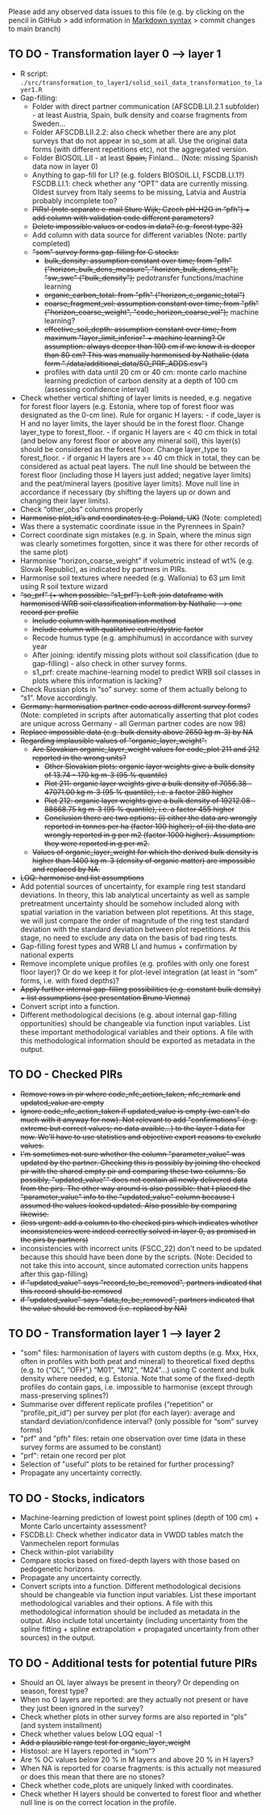 
Please add any observed data issues to this file
(e.g. by clicking on the pencil in GitHub > add information in [Markdown syntax](https://docs.github.com/en/get-started/writing-on-github/getting-started-with-writing-and-formatting-on-github/basic-writing-and-formatting-syntax) > commit changes to main branch)

## TO DO - Transformation layer 0 –-> layer 1

-   R script: `./src/transformation_to_layer1/solid_soil_data_transformation_to_layer1.R`
-   Gap-filling:
    -   Folder with direct partner communication (AFSCDB.LII.2.1 subfolder) - at least Austria, Spain, bulk density and coarse fragments from Sweden…
    -   Folder AFSCDB.LII.2.2: also check whether there are any plot surveys that do not appear in so_som at all. Use the original data forms (with different repetitions etc), not the aggregated version.
    -   Folder BIOSOIL.LII - at least ~~Spain,~~ Finland… (Note: missing Spanish data now in layer 0)
    -   Anything to gap-fill for LI? (e.g. folders BIOSOIL.LI, FSCDB.LI.1?) FSCDB.LI.1: check whether any “OPT” data are currently missing. Oldest survey from Italy seems to be missing, Latvia and Austria probably incomplete too?
    -   ~~PIRs! (note separate e-mail Sture Wijk; Czech pH-H2O in “pfh”) + add column with validation code different parameters?~~
    -   ~~Delete impossible values or codes in data? (e.g. forest type 32)~~
    -   Add column with data source for different variables (Note: partly completed)
    -   ~~"som" survey forms gap-filling for C stocks:~~
        -   ~~bulk_density: assumption constant over time; from "pfh" ("horizon_bulk_dens_measure", "horizon_bulk_dens_est"); "sw_swc" ("bulk_density");~~ pedotransfer functions/machine learning
        -   ~~organic_carbon_total: from "pfh" ("horizon_c_organic_total")~~
        -   ~~coarse_fragment_vol: assumption constant over time; from "pfh" ("horizon_coarse_weight", "code_horizon_coarse_vol");~~ machine learning?
        -   ~~effective_soil_depth: assumption constant over time; from maximum "layer_limit_inferior" + machine learning? Or assumption: always deeper than 100 cm if we know it is deeper than 80 cm? This was manually harmonised by Nathalie (data form "./data/additional_data/SO_PRF_ADDS.csv")~~
        -   profiles with data until 20 cm or 40 cm: monte carlo machine learning prediction of carbon density at a depth of 100 cm (assessing confidence interval)
- Check whether vertical shifting of layer limits is needed, e.g. negative for forest floor layers (e.g. Estonia, where top of forest floor was designated as the 0-cm line). Rule for organic H layers:
        - if code_layer is H and no layer limits, the layer should be in the forest floor. Change layer_type to forest_floor.
        - if organic H layers are < 40 cm thick in total (and below any forest floor or above any mineral soil), this layer(s) should be considered as the forest floor. Change layer_type to forest_floor.
        - if organic H layers are >= 40 cm thick in total, they can be considered as actual peat layers.
  The null line should be between the forest floor (including those H layers just added; negative layer limits) and the peat/mineral layers (positive layer limits). Move null line in accordance if necessary (by shifting the layers up or down and changing their layer limits).
-   Check “other_obs” columns properly
-   ~~Harmonise plot_id’s and coordinates (e.g. Poland, UK)~~ (Note: completed)
-   Was there a systematic coordinate issue in the Pyrennees in Spain?
-   Correct coordinate sign mistakes (e.g. in Spain, where the minus sign was clearly sometimes forgotten, since it was there for other records of the same plot)
-   Harmonise “horizon_coarse_weight” if volumetric instead of wt% (e.g. Slovak Republic), as indicated by partners in PIRs.
-   Harmonise soil textures where needed (e.g. Wallonia) to 63 µm limit using R soil texture wizard
-   ~~“so_prf” (+ when possible: “s1_prf”): Left-join dataframe with harmonised WRB soil classification information by Nathalie --> one record per profile~~
    -   ~~Include column with harmonisation method~~
    -   ~~Include column with qualitative eutric/dystric factor~~
    -   Recode humus type (e.g. amphihumus) in accordance with survey year
    -   After joining: identify missing plots without soil classification (due to gap-filling) - also check in other survey forms.
    -   s1_prf: create machine-learning model to predict WRB soil classes in plots where this information is lacking?
-   Check Russian plots in “so” survey: some of them actually belong to “s1”. Move accordingly.
-   ~~Germany: harmonisation partner code across different survey forms?~~ (Note: completed in scripts after automatically asserting that plot codes are unique across Germany - all German partner codes are now 98)
-   ~~Replace impossible data (e.g. bulk density above 2650 kg m-3) by NA~~
-   ~~Regarding implausible values of "organic_layer_weight":~~
    -   ~~Are Slovakian organic_layer_weight values for code_plot 211 and 212 reported in the wrong units?~~
        -  ~~Other Slovakian plots: organic layer weights give a bulk density of 13.74 - 170 kg m-3 (95 % quantile)~~
        -  ~~Plot 211: organic layer weights give a bulk density of 7056.38 - 47071.00 kg m-3 (95 % quantile), i.e. a factor 280 higher~~
        -  ~~Plot 212: organic layer weights give a bulk density of 19212.08 - 88668.75 kg m-3 (95 % quantile), i.e. a factor 455 higher~~
        -  ~~Conclusion there are two options: (i) either the data are wrongly reported in tonnes per ha (factor 100 higher); of (ii) the data are wrongly reported in g per m2 (factor 1000 higher). Assumption: they were reported in g per m2.~~
    -   ~~Values of organic_layer_weight for which the derived bulk density is higher than 1400 kg m-3 (density of organic matter) are impossible and replaced by NA.~~
-   ~~LOQ: harmonise and list assumptions~~
-   Add potential sources of uncertainty, for example ring test standard deviations. In theory, this lab analytical uncertainty as well as sample pretreatment uncertainty should be somehow included along with spatial variation in the variation between plot repetitions. At this stage, we will just compare the order of magnitude of the ring test standard deviation with the standard deviation between plot repetitions. At this stage, no need to exclude any data on the basis of bad ring tests.
-   Gap-filling forest types and WRB LI and humus + confirmation by national experts
-   Remove incomplete unique profiles (e.g. profiles with only one forest floor layer)? Or do we keep it for plot-level integration (at least in “som” forms, i.e. with fixed depths)?
-   ~~Apply further internal gap-filling possibilities (e.g. constant bulk density) + list assumptions (see presentation Bruno Vienna)~~
-   Convert script into a function.
-   Different methodological decisions (e.g. about internal gap-filling opportunities) should be changeable via function input variables. List these important methodological variables and their options. A file with this methodological information should be exported as metadata in the output.



## TO DO - Checked PIRs
* ~~Remove rows in pir where code_nfc_action_taken, nfc_remark and updated_value are empty~~
* ~~Ignore code_nfc_action_taken if updated_value is empty (we can't do much with it anyway for now). Not relevant to add "confirmations" (e.g. extreme but correct values; no data avaible...) to the layer 1 data for now. We'll have to use statistics and objective expert reasons to exclude values.~~
* ~~I'm sometimes not sure whether the column "parameter_value" was updated by the partner. Checking this is possibly by joining the checked pir with the shared empty pir and comparing these two columns. So possibly, "updated_value"" does not contain all newly delivered data from the pirs. The other way around is also possible: that I placed the "parameter_value" info to the "updated_value" column because I assumed the values looked updated. Also possible by comparing likewise.~~
* ~~(less urgent: add a column to the checked pirs which indicates whether inconsistencies were indeed correctly solved in layer 0, as promised in the pirs by partners)~~
* inconsistencies with incorrect units (FSCC_22) don't need to be updated because this should have been done by the scripts. (Note: Decided to not take this into account, since automated correction units happens after this gap-filling)
* ~~if "updated_value" says "record_to_be_removed", partners indicated that this record should be removed~~
* ~~if "updated_value" says "data_to_be_removed", partners indicated that the value should be removed (i.e. replaced by NA)~~


## TO DO - Transformation layer 1 –-> layer 2

-   "som" files: harmonisation of layers with custom depths (e.g. Mxx, Hxx, often in profiles with both peat and mineral) to theoretical fixed depths (e.g. to (“OL”, “OFH”,) “M01”, “M12”, “M24”…) using C content and bulk density where needed, e.g. Estonia. Note that some of the fixed-depth profiles do contain gaps, i.e. impossible to harmonise (except through mass-preserving splines?)
-   Summarise over different replicate profiles (“repetition” or “profile_pit_id”) per survey per plot (for each layer): average and standard deviation/confidence interval? (only possible for “som” survey forms)
-   "prf" and "pfh" files: retain one observation over time (data in these survey forms are assumed to be constant)
-   "prf": retain one record per plot
-   Selection of "useful" plots to be retained for further processing?
-   Propagate any uncertainty correctly.

## TO DO - Stocks, indicators

-   Machine-learning prediction of lowest point splines (depth of 100 cm) + Monte Carlo uncertainty assessment?
-   FSCDB.LI: Check whether indicator data in VWDD tables match the Vanmechelen report formulas
-   Check within-plot variability
-   Compare stocks based on fixed-depth layers with those based on pedogenetic horizons.
-   Propagate any uncertainty correctly.
-   Convert scripts into a function. Different methodological decisions should be changeable via function input variables. List these important methodological variables and their options. A file with this methodological information should be included as metadata in the output. Also include total uncertainty (including uncertainty from the spline fitting + spline extrapolation + propagated uncertainty from other sources) in the output.

## TO DO - Additional tests for potential future PIRs

-   Should an OL layer always be present in theory? Or depending on season, forest type?
-   When no O layers are reported: are they actually not present or have they just been ignored in the survey?
-   Check whether plots in other survey forms are also reported in “pls” (and system installment)
-   Check whether values below LOQ equal -1
-   ~~Add a plausible range test for organic_layer_weight~~
-   Histosol: are H layers reported in “som”?
-   Are % OC values below 20 % in M layers and above 20 % in H layers?
-   When NA is reported for coarse fragments: is this actually not measured or does this mean that there are no stones?
-   Check whether code_plots are uniquely linked with coordinates.
-   Check whether H layers should be converted to forest floor and whether null line is on the correct location in the profile.
